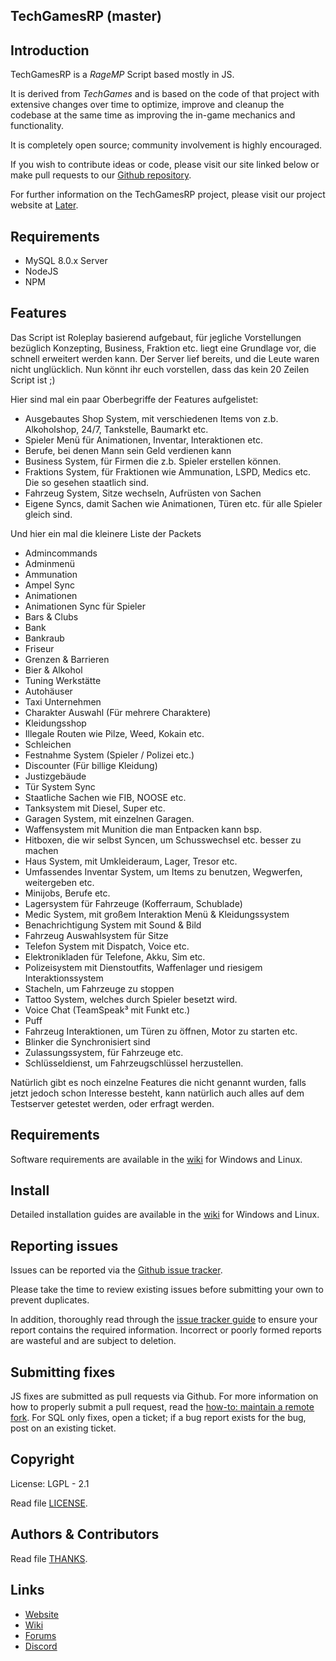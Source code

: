 ## TechGamesRP (master)

## Introduction

TechGamesRP is a _RageMP_ Script based mostly in JS.

It is derived from _TechGames_ and is based on the code of that project with extensive changes over time to optimize,
improve and cleanup the codebase at the same time as improving the in-game mechanics and functionality.

It is completely open source; community involvement is highly encouraged.

If you wish to contribute ideas or code, please visit our site linked below or
make pull requests to our [Github repository](https://github.com/Setraxis/TechGamesRP/pulls).

For further information on the TechGamesRP project, please visit our project
website at [Later](#).

## Requirements

- MySQL 8.0.x Server
- NodeJS
- NPM

## Features

Das Script ist Roleplay basierend aufgebaut, für jegliche Vorstellungen bezüglich Konzepting, Business, Fraktion etc. liegt eine Grundlage vor, die schnell erweitert werden kann.
Der Server lief bereits, und die Leute waren nicht unglücklich. Nun könnt ihr euch vorstellen, dass das kein 20 Zeilen Script ist ;)

Hier sind mal ein paar Oberbegriffe der Features aufgelistet:

- Ausgebautes Shop System, mit verschiedenen Items von z.b. Alkoholshop, 24/7, Tankstelle, Baumarkt etc.
- Spieler Menü für Animationen, Inventar, Interaktionen etc.
- Berufe, bei denen Mann sein Geld verdienen kann
- Business System, für Firmen die z.b. Spieler erstellen können.
- Fraktions System, für Fraktionen wie Ammunation, LSPD, Medics etc. Die so gesehen staatlich sind.
- Fahrzeug System, Sitze wechseln, Aufrüsten von Sachen
- Eigene Syncs, damit Sachen wie Animationen, Türen etc. für alle Spieler gleich sind.

Und hier ein mal die kleinere Liste der Packets

- Admincommands
- Adminmenü
- Ammunation
- Ampel Sync
- Animationen
- Animationen Sync für Spieler
- Bars & Clubs
- Bank
- Bankraub
- Friseur
- Grenzen & Barrieren
- Bier & Alkohol
- Tuning Werkstätte
- Autohäuser
- Taxi Unternehmen
- Charakter Auswahl (Für mehrere Charaktere)
- Kleidungsshop
- Illegale Routen wie Pilze, Weed, Kokain etc.
- Schleichen
- Festnahme System (Spieler / Polizei etc.)
- Discounter (Für billige Kleidung)
- Justizgebäude
- Tür System Sync
- Staatliche Sachen wie FIB, NOOSE etc.
- Tanksystem mit Diesel, Super etc.
- Garagen System, mit einzelnen Garagen.
- Waffensystem mit Munition die man Entpacken kann bsp.
- Hitboxen, die wir selbst Syncen, um Schusswechsel etc. besser zu machen
- Haus System, mit Umkleideraum, Lager, Tresor etc.
- Umfassendes Inventar System, um Items zu benutzen, Wegwerfen, weitergeben etc.
- Minijobs, Berufe etc.
- Lagersystem für Fahrzeuge (Kofferraum, Schublade)
- Medic System, mit großem Interaktion Menü & Kleidungssystem
- Benachrichtigung System mit Sound & Bild
- Fahrzeug Auswahlsystem für Sitze
- Telefon System mit Dispatch, Voice etc.
- Elektronikladen für Telefone, Akku, Sim etc.
- Polizeisystem mit Dienstoutfits, Waffenlager und riesigem Interaktionssystem
- Stacheln, um Fahrzeuge zu stoppen
- Tattoo System, welches durch Spieler besetzt wird.
- Voice Chat (TeamSpeak³ mit Funkt etc.)
- Puff
- Fahrzeug Interaktionen, um Türen zu öffnen, Motor zu starten etc.
- Blinker die Synchronisiert sind
- Zulassungssystem, für Fahrzeuge etc.
- Schlüsseldienst, um Fahrzeugschlüssel herzustellen.

Natürlich gibt es noch einzelne Features die nicht genannt wurden, falls jetzt jedoch schon Interesse besteht,
kann natürlich auch alles auf dem Testserver getestet werden, oder erfragt werden.

## Requirements

Software requirements are available in the [wiki](#) for
Windows and Linux.

## Install

Detailed installation guides are available in the [wiki](#) for
Windows and Linux.

## Reporting issues

Issues can be reported via the [Github issue tracker](https://github.com/Setraxis/TechGamesRP/labels/Branch-master).

Please take the time to review existing issues before submitting your own to
prevent duplicates.

In addition, thoroughly read through the [issue tracker guide](#) to ensure
your report contains the required information. Incorrect or poorly formed
reports are wasteful and are subject to deletion.

## Submitting fixes

JS fixes are submitted as pull requests via Github. For more information on how to
properly submit a pull request, read the [how-to: maintain a remote fork](#).
For SQL only fixes, open a ticket; if a bug report exists for the bug, post on an existing ticket.

## Copyright

License: LGPL - 2.1

Read file [LICENSE](LICENSE).

## Authors &amp; Contributors

Read file [THANKS](THANKS).

## Links

- [Website](#)
- [Wiki](#)
- [Forums](#)
- [Discord](https://discord.gg/VzJnZtx)
